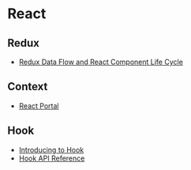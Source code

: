 # React

## Redux

- [Redux Data Flow and React Component Life Cycle](https://dev.to/oahehc/redux-data-flow-and-react-component-life-cycle-11n)

## Context

- [React Portal](https://reactjs.org/docs/portals.html)

## Hook

- [Introducing to Hook](https://reactjs.org/docs/hooks-intro.html)
- [Hook API Reference](https://reactjs.org/docs/hooks-reference.html)
